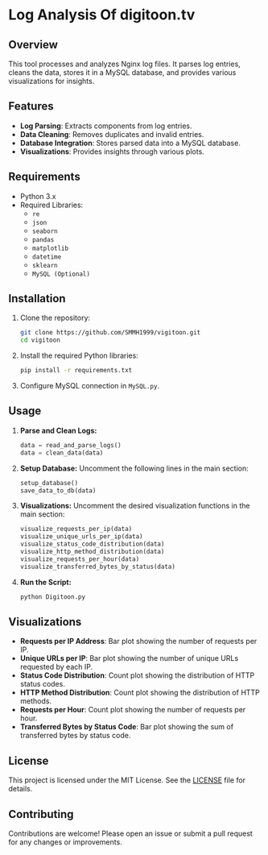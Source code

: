 # Log Analysis Of digitoon.tv

## Overview

This tool processes and analyzes Nginx log files. It parses log entries, cleans the data, stores it in a MySQL database, and provides various visualizations for insights.

## Features

- **Log Parsing**: Extracts components from log entries.
- **Data Cleaning**: Removes duplicates and invalid entries.
- **Database Integration**: Stores parsed data into a MySQL database.
- **Visualizations**: Provides insights through various plots.

## Requirements

- Python 3.x
- Required Libraries:
  - `re`
  - `json`
  - `seaborn`
  - `pandas`
  - `matplotlib`
  - `datetime`
  - `sklearn`
  - `MySQL (Optional)`

## Installation

1. Clone the repository:
    ```bash
    git clone https://github.com/SMMH1999/vigitoon.git
    cd vigitoon
    ```

2. Install the required Python libraries:
    ```bash
    pip install -r requirements.txt
    ```

3. Configure MySQL connection in `MySQL.py`.

## Usage

1. **Parse and Clean Logs:**
    ```python
    data = read_and_parse_logs()
    data = clean_data(data)
    ```

2. **Setup Database:**
    Uncomment the following lines in the main section:
    ```python
    setup_database()
    save_data_to_db(data)
    ```

3. **Visualizations:**
    Uncomment the desired visualization functions in the main section:
    ```python
    visualize_requests_per_ip(data)
    visualize_unique_urls_per_ip(data)
    visualize_status_code_distribution(data)
    visualize_http_method_distribution(data)
    visualize_requests_per_hour(data)
    visualize_transferred_bytes_by_status(data)
    ```

4. **Run the Script:**
    ```bash
    python Digitoon.py
    ```

## Visualizations

- **Requests per IP Address**: Bar plot showing the number of requests per IP.
- **Unique URLs per IP**: Bar plot showing the number of unique URLs requested by each IP.
- **Status Code Distribution**: Count plot showing the distribution of HTTP status codes.
- **HTTP Method Distribution**: Count plot showing the distribution of HTTP methods.
- **Requests per Hour**: Count plot showing the number of requests per hour.
- **Transferred Bytes by Status Code**: Bar plot showing the sum of transferred bytes by status code.

## License

This project is licensed under the MIT License. See the [LICENSE](LICENSE) file for details.

## Contributing

Contributions are welcome! Please open an issue or submit a pull request for any changes or improvements.
